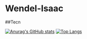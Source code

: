 # Wendel-Isaac

##Tecn

[![Anurag's GitHub stats](https://github-readme-stats.vercel.app/api?username=wendelisc12&hide=prs,contribs)](https://github.com/anuraghazra/github-readme-stats)
[![Top Langs](https://github-readme-stats.vercel.app/api/top-langs/?username=wendelisc12&layout=compact)](https://github.com/anuraghazra/github-readme-stats)

